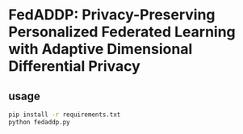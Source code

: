 # FedADDP: Privacy-Preserving Personalized Federated Learning with Adaptive Dimensional Differential Privacy

## usage 
```sh
pip install -r requirements.txt
python fedaddp.py
```

